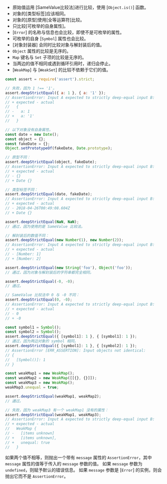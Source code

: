 
* 原始值运用 [SameValue比较法]进行比较，使用 [`Object.is()`] 函数。
* 对象的[类型标签]应该相同。
* 对象的[原型]使用[全等运算符]比较。
* 只比较[可枚举的自身属性]。
* [`Error`] 的名称与信息也会比较，即使不是可枚举的属性。
* 可枚举的自身 [`Symbol`] 属性也会比较。
* [对象封装器] 会同时比较对象与解封装后的值。
* `Object` 属性的比较是无序的。
* `Map` 键名与 `Set` 子项的比较是无序的。
* 当两边的值不相同或遇到循环引用时，递归会停止。
* [`WeakMap`] 与 [`WeakSet`] 的比较不依赖于它们的值。

```js
const assert = require('assert').strict;

// 失败，因为 1 !== '1'。
assert.deepStrictEqual({ a: 1 }, { a: '1' });
// AssertionError: Input A expected to strictly deep-equal input B:
// + expected - actual
//   {
// -   a: 1
// +   a: '1'
//   }

// 以下对象没有自身属性。
const date = new Date();
const object = {};
const fakeDate = {};
Object.setPrototypeOf(fakeDate, Date.prototype);

// 原型不同：
assert.deepStrictEqual(object, fakeDate);
// AssertionError: Input A expected to strictly deep-equal input B:
// + expected - actual
// - {}
// + Date {}

// 类型标签不同：
assert.deepStrictEqual(date, fakeDate);
// AssertionError: Input A expected to strictly deep-equal input B:
// + expected - actual
// - 2018-04-26T00:49:08.604Z
// + Date {}

assert.deepStrictEqual(NaN, NaN);
// 通过，因为使用的是 SameValue 比较法。

// 解封装后的数值不同：
assert.deepStrictEqual(new Number(1), new Number(2));
// AssertionError: Input A expected to strictly deep-equal input B:
// + expected - actual
// - [Number: 1]
// + [Number: 2]

assert.deepStrictEqual(new String('foo'), Object('foo'));
// 通过，因为对象与解封装后的字符串都完全相同。

assert.deepStrictEqual(-0, -0);
// 通过。

// SameValue 比较法中 0 与 -0 不同：
assert.deepStrictEqual(0, -0);
// AssertionError: Input A expected to strictly deep-equal input B:
// + expected - actual
// - 0
// + -0

const symbol1 = Symbol();
const symbol2 = Symbol();
assert.deepStrictEqual({ [symbol1]: 1 }, { [symbol1]: 1 });
// 通过，因为两边对象的 symbol 相同。
assert.deepStrictEqual({ [symbol1]: 1 }, { [symbol2]: 1 });
// AssertionError [ERR_ASSERTION]: Input objects not identical:
// {
//   [Symbol()]: 1
// }

const weakMap1 = new WeakMap();
const weakMap2 = new WeakMap([[{}, {}]]);
const weakMap3 = new WeakMap();
weakMap3.unequal = true;

assert.deepStrictEqual(weakMap1, weakMap2);
// 通过。

// 失败，因为 weakMap3 有一个 weakMap1 没有的属性：
assert.deepStrictEqual(weakMap1, weakMap3);
// AssertionError: Input A expected to strictly deep-equal input B:
// + expected - actual
//   WeakMap {
// -   [items unknown]
// +   [items unknown],
// +   unequal: true
//   }
```

如果两个值不相等，则抛出一个带有 `message` 属性的 `AssertionError`，其中 `message` 属性的值等于传入的 `message` 参数的值。
如果 `message` 参数为 `undefined`，则赋予默认的错误信息。
如果 `message` 参数是 [`Error`] 的实例，则会抛出它而不是 `AssertionError`。

